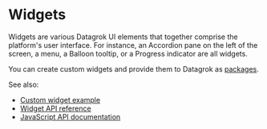 <!-- TITLE: Widgets -->
<!-- SUBTITLE: -->

# Widgets

Widgets are various Datagrok UI elements that together comprise the platform's user interface. For instance, an
Accordion pane on the left of the screen, a menu, a Balloon tooltip, or a Progress indicator are all widgets.

You can create custom widgets and provide them to Datagrok as [packages].

See also:

* [Custom widget example](https://github.com/datagrok-ai/public/tree/master/packages/Widgets)
* [Widget API reference](https://datagrok.ai/js-api/classes/dg.widget)
* [JavaScript API documentation](https://datagrok.ai/help/develop/js-api)

[packages]: ../develop/packages/_packages.md